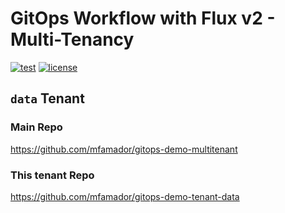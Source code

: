 # GitOps Workflow with Flux v2 - Multi-Tenancy

[![test](https://github.com/mfamador/gitops-demo-tenant-data/actions/workflows/test.yaml/badge.svg)](https://github.com/mfamador/gitops-demo-tenant-data/actions/workflows/test.yaml)
[![license](https://img.shields.io/github/license/mfamador/gitops-demo-tenant-data.svg)](https://github.com/mfamador/gitops-demo-tenant-data/blob/main/LICENSE)


## `data` Tenant


### Main Repo
https://github.com/mfamador/gitops-demo-multitenant

### This tenant Repo
https://github.com/mfamador/gitops-demo-tenant-data
